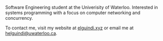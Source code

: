 Software Engineering student at the Univerisity of Waterloo. Interested in systems programming with a focus on computer networking and concurrency.

To contact me, visit my website at [elguindi.xyz](https://elguindi.xyz) or email me at [helguindi@uwaterloo.ca](mailto:helguindi@uwaterloo.ca).
